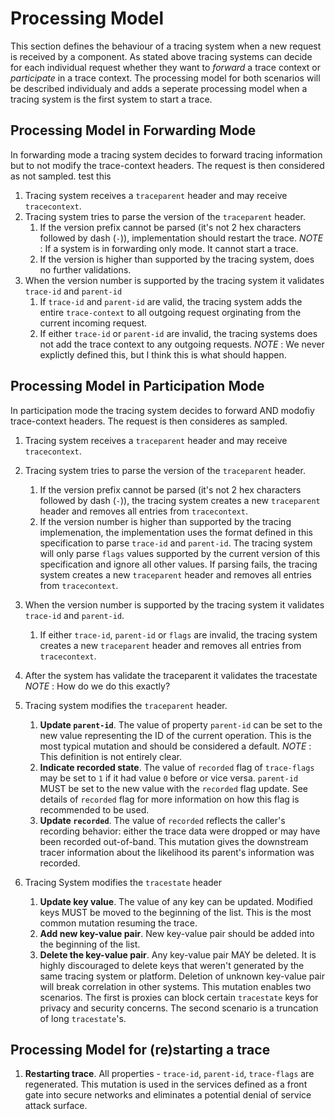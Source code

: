 # Processing Model

This section defines the behaviour of a tracing system when a new request is received by a component. As stated above tracing systems can decide for each individual request whether they want to _forward_ a trace context or _participate_ in a trace context. The processing model for both scenarios will be described individualy and adds a seperate processing model when a tracing system is the first system to start a trace. 

## Processing Model in Forwarding Mode

In forwarding mode a tracing system decides to forward tracing information but to not modify the trace-context headers. The request is then considered as not sampled. test this

1. Tracing system receives a `traceparent` header and may receive `tracecontext`. 
2. Tracing system tries to parse the version of the `traceparent` header.
     1. If the version prefix cannot be parsed (it's not 2 hex characters followed by
   dash (`-`)), implementation should restart the trace. *NOTE* : If a system is in forwarding only mode. It cannot start a trace. 
     2. If the version is higher than supported by the tracing system, does no further validations. 
3. When the version number is supported by the tracing system it validates `trace-id` and `parent-id`
    1. If `trace-id` and `parent-id` are valid, the tracing system adds the entire `trace-context` to all outgoing request orginating from the current incoming request. 
    2. If either `trace-id` or `parent-id` are invalid, the tracing systems does not add the trace context to any outgoing requests.
*NOTE* : We never explictly defined this, but I think this is what should happen. 

## Processing Model in Participation Mode

In participation mode the tracing system decides to forward AND modofiy trace-context headers. The request is then consideres as sampled.

1. Tracing system receives a `traceparent` header and may receive `tracecontext`. 
2. Tracing system tries to parse the version of the `traceparent` header.
    1. If the version prefix cannot be parsed (it's not 2 hex characters followed by
   dash (`-`)), the tracing system creates a new `traceparent` header and removes all entries from `tracecontext`. 
    2. If the version number is higher than supported by the tracing implemenation, the implementation uses the format defined in this specification to parse `trace-id` and `parent-id`. The tracing system will only parse `flags` values supported by the current version of  this specification and ignore all other values. If parsing fails, the tracing system creates a new `traceparent` header and removes all entries from `tracecontext`. 
3. When the version number is supported by the tracing system it validates `trace-id` and `parent-id`.
    1. If either `trace-id`, `parent-id` or `flags`  are invalid,  the tracing system creates a new `traceparent` header and removes all entries from `tracecontext`.
4. After the system has validate the traceparent it validates the tracestate
*NOTE* : How do we do this exactly?

5. Tracing system modifies the `traceparent` header. 
    1. **Update `parent-id`**. The value of property `parent-id` can be set to the
   new value representing the ID of the current operation. This is the most
   typical mutation and should be considered a default.
*NOTE* : This definition is not entirely clear.   
    2. **Indicate recorded state**. The value of `recorded` flag of `trace-flags`
    may be set to `1` if it had value `0` before or vice versa. `parent-id` MUST
    be set to the new value with the `recorded` flag update. See details of
    `recorded` flag for more information on how this flag is recommended to be
    used.
    3. **Update `recorded`**. The value of `recorded` reflects the caller's
    recording behavior: either the trace data were dropped or may have been
    recorded out-of-band. This mutation gives the downstream tracer information
    about the likelihood its parent's information was recorded.
6. Tracing System modifies the `tracestate` header
    1. **Update key value**. The value of any key can be updated. Modified keys MUST
     be moved to the beginning of the list. This is the most common mutation
     resuming the trace.
    2. **Add new key-value pair**. New key-value pair should be added into the beginning of the list.
    3. **Delete the key-value pair**. Any key-value pair MAY be deleted. It is
    highly discouraged to delete keys that weren't generated by the same tracing
    system or platform. Deletion of unknown key-value pair will break correlation
    in other systems. This mutation enables two scenarios. The first is proxies
    can block certain `tracestate` keys for privacy and security concerns. The
    second scenario is a truncation of long `tracestate`'s.

## Processing Model for (re)starting a trace

1. **Restarting trace**. All properties - `trace-id`, `parent-id`, `trace-flags`
   are regenerated. This mutation is used in the services defined as a front
   gate into secure networks and eliminates a potential denial of service attack
   surface.